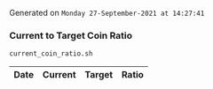 Generated on `Monday 27-September-2021 at 14:27:41`

### Current to Target Coin Ratio
`current_coin_ratio.sh`

Date|Current|Target|Ratio
---|---|---|---
